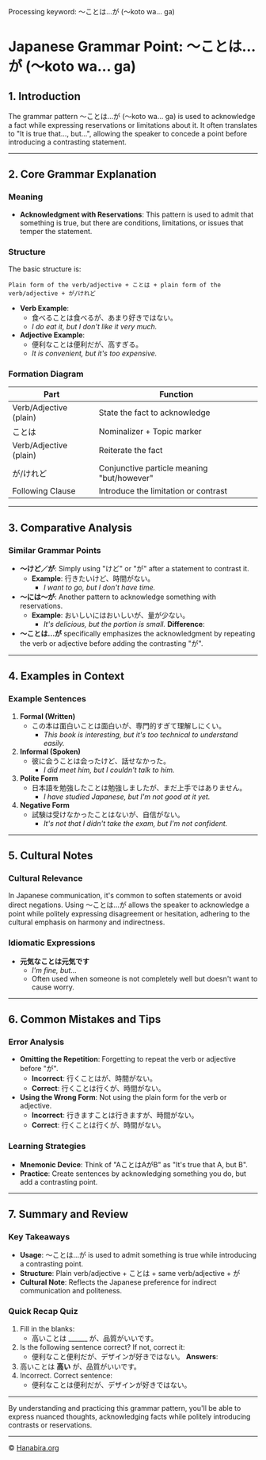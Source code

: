 Processing keyword: ～ことは…が (～koto wa... ga)
# Japanese Grammar Point: ～ことは…が (～koto wa... ga)

## 1. Introduction
The grammar pattern ～ことは...が (～koto wa... ga) is used to acknowledge a fact while expressing reservations or limitations about it. It often translates to "It is true that..., but...", allowing the speaker to concede a point before introducing a contrasting statement.

---
## 2. Core Grammar Explanation
### Meaning
- **Acknowledgment with Reservations**: This pattern is used to admit that something is true, but there are conditions, limitations, or issues that temper the statement.
### Structure
The basic structure is:
```
Plain form of the verb/adjective + ことは + plain form of the verb/adjective + が/けれど
```
- **Verb Example**:
  - 食べることは食べるが、あまり好きではない。
  - _I do eat it, but I don't like it very much._
- **Adjective Example**:
  - 便利なことは便利だが、高すぎる。
  - _It is convenient, but it's too expensive._
### Formation Diagram
| Part                    | Function                                    |
|-------------------------|---------------------------------------------|
| Verb/Adjective (plain)  | State the fact to acknowledge               |
| ことは                   | Nominalizer + Topic marker                  |
| Verb/Adjective (plain)  | Reiterate the fact                          |
| が/けれど                | Conjunctive particle meaning "but/however"  |
| Following Clause        | Introduce the limitation or contrast        |
---
## 3. Comparative Analysis
### Similar Grammar Points
- **～けど／が**: Simply using "けど" or "が" after a statement to contrast it.
  - **Example**: 行きたいけど、時間がない。
    - _I want to go, but I don't have time._
- **～には～が**: Another pattern to acknowledge something with reservations.
  - **Example**: おいしいにはおいしいが、量が少ない。
    - _It's delicious, but the portion is small._
**Difference**:
- **～ことは...が** specifically emphasizes the acknowledgment by repeating the verb or adjective before adding the contrasting "が".
---
## 4. Examples in Context
### Example Sentences
1. **Formal (Written)**
   - この本は面白いことは面白いが、専門的すぎて理解しにくい。
     - _This book is interesting, but it's too technical to understand easily._
2. **Informal (Spoken)**
   - 彼に会うことは会ったけど、話せなかった。
     - _I did meet him, but I couldn't talk to him._
3. **Polite Form**
   - 日本語を勉強したことは勉強しましたが、まだ上手ではありません。
     - _I have studied Japanese, but I'm not good at it yet._
4. **Negative Form**
   - 試験は受けなかったことはないが、自信がない。
     - _It's not that I didn't take the exam, but I'm not confident._
---
## 5. Cultural Notes
### Cultural Relevance
In Japanese communication, it's common to soften statements or avoid direct negations. Using ～ことは...が allows the speaker to acknowledge a point while politely expressing disagreement or hesitation, adhering to the cultural emphasis on harmony and indirectness.
### Idiomatic Expressions
- **元気なことは元気です**
  - _I'm fine, but..._
  - Often used when someone is not completely well but doesn't want to cause worry.
---
## 6. Common Mistakes and Tips
### Error Analysis
- **Omitting the Repetition**: Forgetting to repeat the verb or adjective before "が".
  - **Incorrect**: 行くことはが、時間がない。
  - **Correct**: 行くことは行くが、時間がない。
- **Using the Wrong Form**: Not using the plain form for the verb or adjective.
  - **Incorrect**: 行きますことは行きますが、時間がない。
  - **Correct**: 行くことは行くが、時間がない。
### Learning Strategies
- **Mnemonic Device**: Think of "AことはAがB" as "It's true that A, but B".
- **Practice**: Create sentences by acknowledging something you do, but add a contrasting point.
---
## 7. Summary and Review
### Key Takeaways
- **Usage**: ～ことは...が is used to admit something is true while introducing a contrasting point.
- **Structure**: Plain verb/adjective + ことは + same verb/adjective + が
- **Cultural Note**: Reflects the Japanese preference for indirect communication and politeness.
### Quick Recap Quiz
1. Fill in the blanks:
   - 高いことは ______ が、品質がいいです。
2. Is the following sentence correct? If not, correct it:
   - 便利なこと便利だが、デザインが好きではない。
**Answers**:
1. 高いことは **高い** が、品質がいいです。
2. Incorrect. Correct sentence:
   - 便利なことは便利だが、デザインが好きではない。
---
By understanding and practicing this grammar pattern, you'll be able to express nuanced thoughts, acknowledging facts while politely introducing contrasts or reservations.


---

© [Hanabira.org](https://hanabira.org)
